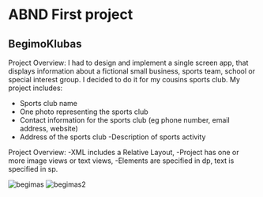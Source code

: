 # ABND First project
## BegimoKlubas
Project Overview:
I had to design and implement a single screen app, that displays information about a fictional small business, sports team, school or special interest group. I decided to do it for my cousins sports club. 
My project includes:
- Sports club name
- One photo representing the sports club
- Contact information for the sports club (eg phone number, email address, website)
- Address of the sports club
 -Description of sports activity
 
 Project Overview:
 -XML  includes a Relative Layout, 
 -Project has one or more image views or text views, 
 -Elements are specified in dp, text is specified in sp.


![begimas](https://user-images.githubusercontent.com/26045797/55034363-fec35a80-501d-11e9-9aa6-f1aef5eb601f.png)
![begimas2](https://user-images.githubusercontent.com/26045797/55034633-8dd07280-501e-11e9-8f93-bbaa46376354.png)
